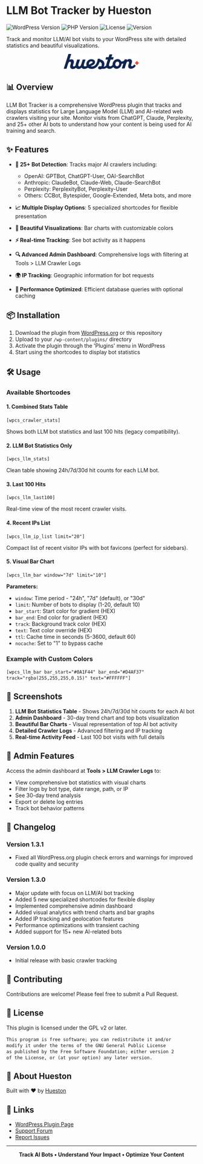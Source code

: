 # LLM Bot Tracker by Hueston

![WordPress Version](https://img.shields.io/badge/WordPress-6.5%2B-blue)
![PHP Version](https://img.shields.io/badge/PHP-7.4%2B-purple)
![License](https://img.shields.io/badge/license-GPL%20v2%2B-green)
![Version](https://img.shields.io/badge/version-1.3.1-orange)

Track and monitor LLM/AI bot visits to your WordPress site with detailed statistics and beautiful visualizations.

<div align="center">
  <img src="images/hueston-llmo-logo.png" alt="Hueston LLM Logo" width="200">
</div>

## 📊 Overview

LLM Bot Tracker is a comprehensive WordPress plugin that tracks and displays statistics for Large Language Model (LLM) and AI-related web crawlers visiting your site. Monitor visits from ChatGPT, Claude, Perplexity, and 25+ other AI bots to understand how your content is being used for AI training and search.

## ✨ Features

- **🤖 25+ Bot Detection**: Tracks major AI crawlers including:
  - OpenAI: GPTBot, ChatGPT-User, OAI-SearchBot
  - Anthropic: ClaudeBot, Claude-Web, Claude-SearchBot
  - Perplexity: PerplexityBot, Perplexity-User
  - Others: CCBot, Bytespider, Google-Extended, Meta bots, and more

- **📈 Multiple Display Options**: 5 specialized shortcodes for flexible presentation
- **🎨 Beautiful Visualizations**: Bar charts with customizable colors
- **⚡ Real-time Tracking**: See bot activity as it happens
- **🔍 Advanced Admin Dashboard**: Comprehensive logs with filtering at Tools > LLM Crawler Logs
- **🌍 IP Tracking**: Geographic information for bot requests
- **🚀 Performance Optimized**: Efficient database queries with optional caching

## 📦 Installation

1. Download the plugin from [WordPress.org](https://wordpress.org/plugins/llm-bot-tracker-by-hueston/) or this repository
2. Upload to your `/wp-content/plugins/` directory
3. Activate the plugin through the 'Plugins' menu in WordPress
4. Start using the shortcodes to display bot statistics

## 🛠️ Usage

### Available Shortcodes

#### 1. Combined Stats Table
```
[wpcs_crawler_stats]
```
Shows both LLM bot statistics and last 100 hits (legacy compatibility).

#### 2. LLM Bot Statistics Only
```
[wpcs_llm_stats]
```
Clean table showing 24h/7d/30d hit counts for each LLM bot.

#### 3. Last 100 Hits
```
[wpcs_llm_last100]
```
Real-time view of the most recent crawler visits.

#### 4. Recent IPs List
```
[wpcs_llm_ip_list limit="20"]
```
Compact list of recent visitor IPs with bot favicons (perfect for sidebars).

#### 5. Visual Bar Chart
```
[wpcs_llm_bar window="7d" limit="10"]
```

**Parameters:**
- `window`: Time period - "24h", "7d" (default), or "30d"
- `limit`: Number of bots to display (1-20, default 10)
- `bar_start`: Start color for gradient (HEX)
- `bar_end`: End color for gradient (HEX)
- `track`: Background track color (HEX)
- `text`: Text color override (HEX)
- `ttl`: Cache time in seconds (5-3600, default 60)
- `nocache`: Set to "1" to bypass cache

### Example with Custom Colors
```
[wpcs_llm_bar bar_start="#0A1F44" bar_end="#D4AF37" track="rgba(255,255,255,0.15)" text="#FFFFFF"]
```

## 📸 Screenshots

1. **LLM Bot Statistics Table** - Shows 24h/7d/30d hit counts for each AI bot
2. **Admin Dashboard** - 30-day trend chart and top bots visualization
3. **Beautiful Bar Charts** - Visual representation of top AI bot activity
4. **Detailed Crawler Logs** - Advanced filtering and IP tracking
5. **Real-time Activity Feed** - Last 100 bot visits with full details

## 🔧 Admin Features

Access the admin dashboard at **Tools > LLM Crawler Logs** to:
- View comprehensive bot statistics with visual charts
- Filter logs by bot type, date range, path, or IP
- See 30-day trend analysis
- Export or delete log entries
- Track bot behavior patterns

## 📝 Changelog

### Version 1.3.1
- Fixed all WordPress.org plugin check errors and warnings for improved code quality and security

### Version 1.3.0
- Major update with focus on LLM/AI bot tracking
- Added 5 new specialized shortcodes for flexible display
- Implemented comprehensive admin dashboard
- Added visual analytics with trend charts and bar graphs
- Added IP tracking and geolocation features
- Performance optimizations with transient caching
- Added support for 15+ new AI-related bots

### Version 1.0.0
- Initial release with basic crawler tracking

## 🤝 Contributing

Contributions are welcome! Please feel free to submit a Pull Request.

## 📄 License

This plugin is licensed under the GPL v2 or later.

```
This program is free software; you can redistribute it and/or
modify it under the terms of the GNU General Public License
as published by the Free Software Foundation; either version 2
of the License, or (at your option) any later version.
```

## 🏢 About Hueston

Built with ❤️ by [Hueston](https://hueston.co)

## 🔗 Links

- [WordPress Plugin Page](https://wordpress.org/plugins/llm-bot-tracker-by-hueston/)
- [Support Forum](https://wordpress.org/support/plugin/llm-bot-tracker-by-hueston/)
- [Report Issues](https://github.com/HuestonCo/wordpress-llm-crawler-log/issues)

---

<div align="center">
  <strong>Track AI Bots • Understand Your Impact • Optimize Your Content</strong>
</div>
